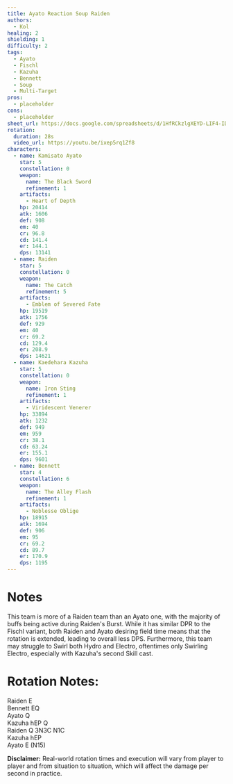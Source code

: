 ```yaml
---
title: Ayato Reaction Soup Raiden
authors:
  - Kol
healing: 2
shielding: 1
difficulty: 2
tags:
  - Ayato
  - Fischl
  - Kazuha
  - Bennett
  - Soup
  - Multi-Target
pros:
  - placeholder
cons:
  - placeholder
sheet_url: https://docs.google.com/spreadsheets/d/1HfRCkzlgXEYD-LIF4-IDMy4gslZh42LBESv7Bk-6Gag/edit#gid=54760154
rotation:
  duration: 28s
  video_url: https://youtu.be/ixep5rq1Zf8
characters:
  - name: Kamisato Ayato
    star: 5
    constellation: 0
    weapon:
      name: The Black Sword
      refinement: 1
    artifacts:
      - Heart of Depth
    hp: 20414
    atk: 1606
    def: 908
    em: 40
    cr: 96.8
    cd: 141.4
    er: 144.1
    dps: 13141
  - name: Raiden
    star: 5
    constellation: 0
    weapon:
      name: The Catch
      refinement: 5
    artifacts:
      - Emblem of Severed Fate
    hp: 19519
    atk: 1756
    def: 929
    em: 40
    cr: 69.2
    cd: 129.4
    er: 208.9
    dps: 14621
  - name: Kaedehara Kazuha
    star: 5
    constellation: 0
    weapon:
      name: Iron Sting
      refinement: 1
    artifacts:
      - Viridescent Venerer
    hp: 33894
    atk: 1232
    def: 949
    em: 959
    cr: 38.1
    cd: 63.24
    er: 155.1
    dps: 9601
  - name: Bennett
    star: 4
    constellation: 6
    weapon:
      name: The Alley Flash
      refinement: 1
    artifacts:
      - Noblesse Oblige
    hp: 18915
    atk: 1694
    def: 906
    em: 95
    cr: 69.2
    cd: 89.7
    er: 170.9
    dps: 1195
---
```

 
# **Notes**  

This team is more of a Raiden team than an Ayato one, with the majority of buffs being active during Raiden's Burst. While it has similar DPR to the Fischl variant, both Raiden and Ayato desiring field time means that the rotation is extended, leading to overall less DPS. Furthermore, this team may struggle to Swirl both Hydro and Electro, oftentimes only Swirling Electro, especially with Kazuha's second Skill cast. 
 
# **Rotation Notes:**  
Raiden E  
Bennett EQ  
Ayato Q  
Kazuha hEP Q  
Raiden Q 3N3C N1C  
Kazuha hEP  
Ayato E (N15)  
 
**Disclaimer:** Real-world rotation times and execution will vary from player to player and from situation to situation, which will affect the damage per second in practice. 
 